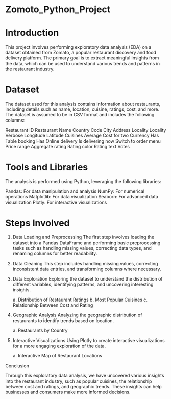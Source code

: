 # Zomoto_Python_Project

# Introduction

This project involves performing exploratory data analysis (EDA) on a dataset obtained from Zomato, a popular restaurant discovery and food delivery platform. The primary goal is to extract meaningful insights from the data, which can be used to understand various trends and patterns in the restaurant industry.

# Dataset

The dataset used for this analysis contains information about restaurants, including details such as name, location, cuisine, ratings, cost, and more. The dataset is assumed to be in CSV format and includes the following columns:

Restaurant ID
Restaurant Name
Country Code
City
Address
Locality
Locality Verbose
Longitude
Latitude
Cuisines
Average Cost for two
Currency
Has Table booking
Has Online delivery
Is delivering now
Switch to order menu
Price range
Aggregate rating
Rating color
Rating text
Votes

# Tools and Libraries

The analysis is performed using Python, leveraging the following libraries:

Pandas: For data manipulation and analysis
NumPy: For numerical operations
Matplotlib: For data visualization
Seaborn: For advanced data visualization
Plotly: For interactive visualizations

# Steps Involved

1. Data Loading and Preprocessing
     The first step involves loading the dataset into a Pandas DataFrame and performing basic preprocessing tasks such as handling missing values, correcting data types, and renaming columns for better 
     readability.

2. Data Cleaning
     This step includes handling missing values, correcting inconsistent data entries, and transforming columns where necessary.

3. Data Exploration
     Exploring the dataset to understand the distribution of different variables, identifying patterns, and uncovering interesting insights.

   a. Distribution of Restaurant Ratings
   b. Most Popular Cuisines
   c. Relationship Between Cost and Rating

4. Geographic Analysis
     Analyzing the geographic distribution of restaurants to identify trends based on location.

     a. Restaurants by Country

5. Interactive Visualizations
    Using Plotly to create interactive visualizations for a more engaging exploration of the data.

    a. Interactive Map of Restaurant Locations

Conclusion

Through this exploratory data analysis, we have uncovered various insights into the restaurant industry, such as popular cuisines, the relationship between cost and ratings, and geographic trends. These insights can help businesses and consumers make more informed decisions.
